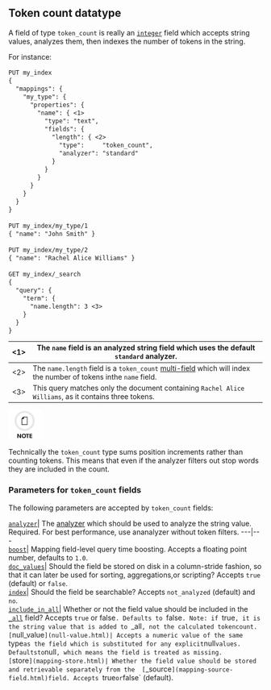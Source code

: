 ## Token count datatype

A field of type `token_count` is really an 
[`integer`](number.html) field which accepts string values, analyzes them, then indexes the number of tokens in the string.

For instance:
    
    
    PUT my_index
    {
      "mappings": {
        "my_type": {
          "properties": {
            "name": { <1>
              "type": "text",
              "fields": {
                "length": { <2>
                  "type":     "token_count",
                  "analyzer": "standard"
                }
              }
            }
          }
        }
      }
    }
    
    PUT my_index/my_type/1
    { "name": "John Smith" }
    
    PUT my_index/my_type/2
    { "name": "Rachel Alice Williams" }
    
    GET my_index/_search
    {
      "query": {
        "term": {
          "name.length": 3 <3>
        }
      }
    }

<1>| The `name` field is an analyzed string field which uses the default `standard` analyzer.     
---|---  
<2>| The `name.length` field is a `token_count` [multi-field](multi-fields.html) which will index the number of tokens inthe `name` field.     
<3>| This query matches only the document containing `Rachel Alice Williams`, as it contains three tokens.   
  
![Note](/images/icons/note.png)

Technically the `token_count` type sums position increments rather than counting tokens. This means that even if the analyzer filters out stop words they are included in the count.

### Parameters for `token_count` fields

The following parameters are accepted by `token_count` fields:

[`analyzer`](analyzer.html)| The [analyzer](analysis.html) which should be used to analyze the string value. Required. For best performance, use ananalyzer without token filters.     ---|---    
[`boost`](mapping-boost.html)| Mapping field-level query time boosting. Accepts a floating point number, defaults to `1.0`.     
[`doc_values`](doc-values.html)| Should the field be stored on disk in a column-stride fashion, so that it can later be used for sorting, aggregations,or scripting? Accepts `true` (default) or `false`.     
[`index`](mapping-index.html)| Should the field be searchable? Accepts `not_analyzed` (default) and `no`.     
[`include_in_all`](include-in-all.html)| Whether or not the field value should be included in the 
[`_all`](mapping-all-field.html) field? Accepts `true` or false`. Defaults to `false`. Note: if `true`, it is the string value that is added to `\_all`, not the calculated tokencount.     
[`null_value`](null-value.html)| Accepts a numeric value of the same `type` as the field which is substituted for any explicit `null` values. Defaultsto `null`, which means the field is treated as missing.     
[`store`](mapping-store.html)| Whether the field value should be stored and retrievable separately from the 
[`_source`](mapping-source-field.html)field. Accepts `true` or `false` (default). 
